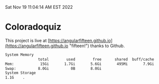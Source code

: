 Sat Nov 19 11:04:14 AM EST 2022

# Coloradoquiz


This project is live at [https://angularfifteen.github.io](https://angularfifteen.github.io "fifteen!") thanks to Github.

```bash
System Memory
               total        used        free      shared  buff/cache   available
Mem:            15Gi       1.7Gi       5.6Gi       495Mi       7.9Gi        12Gi
Swap:          8.0Gi          0B       8.0Gi
System Storage
1.1G	.
